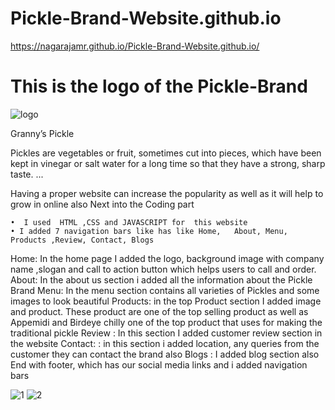 # Pickle-Brand-Website.github.io
https://nagarajamr.github.io/Pickle-Brand-Website.github.io/
# This is the logo of the Pickle-Brand
![logo](https://user-images.githubusercontent.com/72555080/193755185-352c02eb-107c-42de-ad95-4f60946d8520.png)

Granny’s Pickle

Pickles are vegetables or fruit, sometimes cut into pieces, which have been kept in vinegar or salt water for a long time so that they have a strong, sharp taste. ...

Having a proper website can increase the popularity as well as it will help to grow in online also
Next  into the Coding part

    •  I used  HTML ,CSS and JAVASCRIPT for  this website 
    • I added 7 navigation bars like has like Home,   About, Menu, Products ,Review, Contact, Blogs
Home: In the home page I added the logo, background image with company name ,slogan and call to action button which helps users to call and order.
About: In  the about us section i added all the information about the Pickle Brand
Menu: In the menu section contains all varieties of Pickles and some images to look beautiful
Products: in the top Product section I added image and product. These product are one of the top selling product as well as Appemidi and Birdeye chilly one of the top product that uses for making the traditional pickle
Review :  In this section I added customer review section in the website 
Contact: :  in this section i added location, any queries from the customer they can contact the brand also
Blogs : I added blog section also
     End with footer, which has our social media links and  i added navigation bars

![1](https://user-images.githubusercontent.com/72555080/193756306-38015049-a084-4c98-ac8c-7c850dc66135.png)
![2](https://user-images.githubusercontent.com/72555080/193756583-0a0c2106-662a-409e-96cd-978a2fecf2e1.png)
